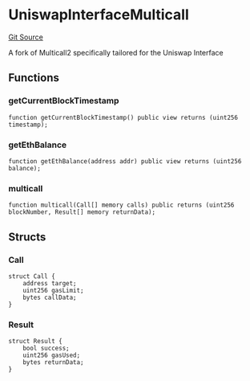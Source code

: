 # UniswapInterfaceMulticall
[Git Source](https://github.com/KYRDTeam/ilo-contracts/blob/efdd1e09c11736c5cee1dacbdd6c598f078eeaec/src/lens/UniswapInterfaceMulticall.sol)

A fork of Multicall2 specifically tailored for the Uniswap Interface


## Functions
### getCurrentBlockTimestamp


```solidity
function getCurrentBlockTimestamp() public view returns (uint256 timestamp);
```

### getEthBalance


```solidity
function getEthBalance(address addr) public view returns (uint256 balance);
```

### multicall


```solidity
function multicall(Call[] memory calls) public returns (uint256 blockNumber, Result[] memory returnData);
```

## Structs
### Call

```solidity
struct Call {
    address target;
    uint256 gasLimit;
    bytes callData;
}
```

### Result

```solidity
struct Result {
    bool success;
    uint256 gasUsed;
    bytes returnData;
}
```

